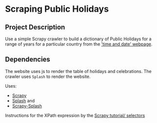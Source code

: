 # Scraping Public Holidays

## Project Description

Use a simple Scrapy crawler to build a dictionary of Public Holidays for a range of years for a particular country from the ['time and date' webpage](https://www.timeanddate.com/holidays/).

## Dependencies

The website uses js to render the table of holidays and celebrations. The crawler uses `Splash` to render the website.

Uses:

- [Scrapy](https://scrapy.org/)
- [Splash](https://github.com/scrapinghub/splash) and
- [Scrapy-Splash](https://github.com/scrapy-plugins/scrapy-splash)

Instructions for the XPath expression by the [Scrapy tutorial/ selectors](https://docs.scrapy.org/en/latest/topics/selectors.html#topics-selectors)
